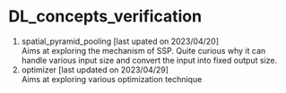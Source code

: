 # DL_concepts_verification

1. spatial_pyramid_pooling [last upated on 2023/04/20] <br>
Aims at exploring the mechanism of SSP. Quite curious why it can handle various input size and convert the input into fixed output size.
2. optimizer [last updated on 2023/04/29] <br>
Aims at exploring various optimization technique 
